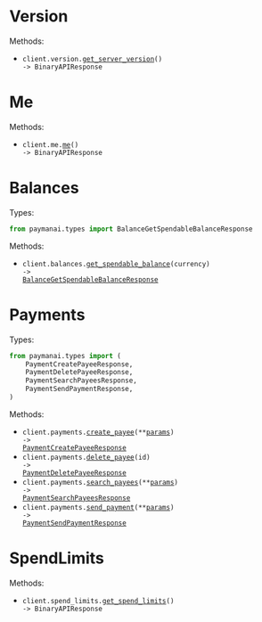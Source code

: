 # Version

Methods:

- <code title="get /version">client.version.<a href="./src/paymanai/resources/version.py">get_server_version</a>() -> BinaryAPIResponse</code>

# Me

Methods:

- <code title="get /me">client.me.<a href="./src/paymanai/resources/me.py">me</a>() -> BinaryAPIResponse</code>

# Balances

Types:

```python
from paymanai.types import BalanceGetSpendableBalanceResponse
```

Methods:

- <code title="get /balances/currencies/{currency}">client.balances.<a href="./src/paymanai/resources/balances.py">get_spendable_balance</a>(currency) -> <a href="./src/paymanai/types/balance_get_spendable_balance_response.py">BalanceGetSpendableBalanceResponse</a></code>

# Payments

Types:

```python
from paymanai.types import (
    PaymentCreatePayeeResponse,
    PaymentDeletePayeeResponse,
    PaymentSearchPayeesResponse,
    PaymentSendPaymentResponse,
)
```

Methods:

- <code title="post /payments/payees">client.payments.<a href="./src/paymanai/resources/payments.py">create_payee</a>(\*\*<a href="src/paymanai/types/payment_create_payee_params.py">params</a>) -> <a href="./src/paymanai/types/payment_create_payee_response.py">PaymentCreatePayeeResponse</a></code>
- <code title="delete /payments/payees/{id}">client.payments.<a href="./src/paymanai/resources/payments.py">delete_payee</a>(id) -> <a href="./src/paymanai/types/payment_delete_payee_response.py">PaymentDeletePayeeResponse</a></code>
- <code title="get /payments/search-payees">client.payments.<a href="./src/paymanai/resources/payments.py">search_payees</a>(\*\*<a href="src/paymanai/types/payment_search_payees_params.py">params</a>) -> <a href="./src/paymanai/types/payment_search_payees_response.py">PaymentSearchPayeesResponse</a></code>
- <code title="post /payments/send-payment">client.payments.<a href="./src/paymanai/resources/payments.py">send_payment</a>(\*\*<a href="src/paymanai/types/payment_send_payment_params.py">params</a>) -> <a href="./src/paymanai/types/payment_send_payment_response.py">PaymentSendPaymentResponse</a></code>

# SpendLimits

Methods:

- <code title="get /spend-limits">client.spend_limits.<a href="./src/paymanai/resources/spend_limits.py">get_spend_limits</a>() -> BinaryAPIResponse</code>

